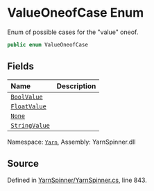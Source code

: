 # ValueOneofCase Enum
Enum of possible cases for the "value" oneof.

```csharp
public enum ValueOneofCase
```



## Fields
|Name|Description|
|:---|:---|
|[`BoolValue`](/api/csharp/yarn/operand.valueoneofcase.boolvalue.md)||
|[`FloatValue`](/api/csharp/yarn/operand.valueoneofcase.floatvalue.md)||
|[`None`](/api/csharp/yarn/operand.valueoneofcase.none.md)||
|[`StringValue`](/api/csharp/yarn/operand.valueoneofcase.stringvalue.md)||
<div class="class-metadata">

Namespace: [`Yarn`](/api/csharp/yarn/README.md), Assembly: YarnSpinner.dll
</div>

## Source
Defined in [YarnSpinner/YarnSpinner.cs](https://github.com/YarnSpinnerTool/YarnSpinner//blob/develop/YarnSpinner/YarnSpinner.cs#L843), line 843.
